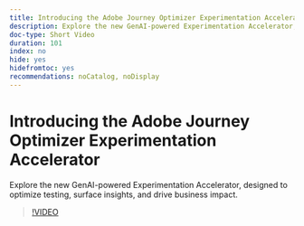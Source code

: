 ```yaml
---
title: Introducing the Adobe Journey Optimizer Experimentation Accelerator
description: Explore the new GenAI-powered Experimentation Accelerator, designed to optimize testing, surface insights, and drive business impact.
doc-type: Short Video
duration: 101
index: no
hide: yes
hidefromtoc: yes
recommendations: noCatalog, noDisplay
---
```


# Introducing the Adobe Journey Optimizer Experimentation Accelerator

Explore the new GenAI-powered Experimentation Accelerator, designed to optimize testing, surface insights, and drive business impact.

<!-- 62_S531_3442531_100_introducing-the-adobe-journey-optimizer-experimentation-accelerator -->
>[!VIDEO](https://video.tv.adobe.com/v/3458230/?learn=on&enablevpops=true)
